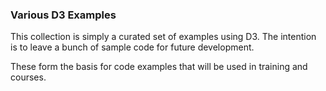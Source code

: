### Various D3 Examples

This collection is simply a curated
set of examples using D3. The intention
is to leave a bunch of sample
code for future development.

These form the basis for code examples
that will be used in training and
courses.

